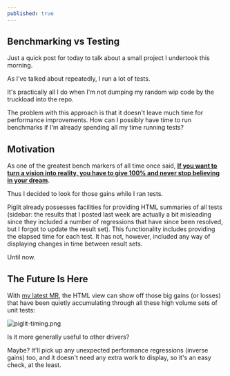 ```yaml
---
published: true
---
```

## Benchmarking vs Testing

Just a quick post for today to talk about a small project I undertook this morning.

As I've talked about repeatedly, I run a lot of tests.

It's practically all I do when I'm not dumping my random wip code by the truckload into the repo.

The problem with this approach is that it doesn't leave much time for performance improvements. How can I possibly have time to run benchmarks if I'm already spending all my time running tests?

## Motivation
As one of the greatest bench markers of all time once said, [**If you want to turn a vision into reality, you have to give 100% and never stop believing in your dream**](https://www.goodreads.com/quotes/1038255-if-you-want-to-turn-a-vision-into-reality-you).

Thus I decided to look for those gains while I ran tests.

Piglit already possesses facilities for providing HTML summaries of all tests (sidebar: the results that I posted last week are actually a bit misleading since they included a number of regressions that have since been resolved, but I forgot to update the result set). This functionality includes providing the elapsed time for each test. It has not, however, included any way of displaying changes in time between result sets.

Until now.

## The Future Is Here
With [my latest MR](https://gitlab.freedesktop.org/mesa/piglit/-/merge_requests/375), the HTML view can show off those big gains (or losses) that have been quietly accumulating through all these high volume sets of unit tests:

![piglit-timing.png]({{site.url}}/assets/piglit-timing.png)

Is it more generally useful to other drivers?

Maybe? It'll pick up any unexpected performance regressions (inverse gains) too, and it doesn't need any extra work to display, so it's an easy check, at the least.
